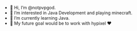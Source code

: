 - 👋 Hi, I’m @notpvpgod.
- 👀 I’m interested in Java Development and playing minecraft.
- 🌱 I’m currently learning Java.
- 💞️ My future goal would be to work with hypixel ❤️
